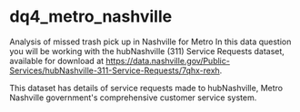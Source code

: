 # dq4_metro_nashville
Analysis of missed trash pick up in Nashville for Metro
In this data question you will be working with the hubNashville (311) Service Requests dataset, available for download at https://data.nashville.gov/Public-Services/hubNashville-311-Service-Requests/7qhx-rexh.

This dataset has details of service requests made to hubNashville, Metro Nashville government's comprehensive customer service system.